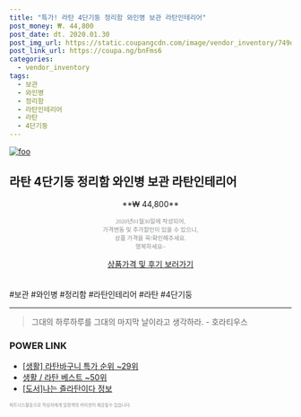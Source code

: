 ```yaml
--- 
title: "특가! 라탄 4단기둥 정리함 와인병 보관 라탄인테리어" 
post_money: ₩. 44,800 
post_date: dt. 2020.01.30 
post_img_url: https://static.coupangcdn.com/image/vendor_inventory/749d/5d3767fb228e0167742d2c7a9633334f626c96beb2a2e9155f2f65cda59f.jpg 
post_link_url: https://coupa.ng/bnFms6 
categories: 
  - vendor_inventory 
tags: 
  - 보관 
  - 와인병 
  - 정리함 
  - 라탄인테리어 
  - 라탄 
  - 4단기둥 
--- 
```

[![foo](https://static.coupangcdn.com/image/vendor_inventory/749d/5d3767fb228e0167742d2c7a9633334f626c96beb2a2e9155f2f65cda59f.jpg)](https://coupa.ng/bnFms6) 

## 라탄 4단기둥 정리함 와인병 보관 라탄인테리어 
<p style="text-align: center;">**₩ 44,800**</p> 
<p style="text-align: center;"><span style="color: #898c8f; font-family: Georgia,Times,serif; font-size: 0.75em;">2020년01월30일에 작성되어, <br>가격변동 및 추가할인이 있을 수 있으니,<br> 상품 가격을 꼭!확인해주세요.<br>행복하세요~</span> 
</p>	 
<div markdown="0" style="text-align: center;"><a href="https://coupa.ng/bnFms6" class="btn btn--success">상품가격 및 후기 보러가기</a></div> 
<br><br> 
  #보관 #와인병 #정리함 #라탄인테리어 #라탄 #4단기둥 
<hr> 

> 그대의 하루하루를 그대의 마지막 날이라고 생각하라. - 호라티우스 


### POWER LINK

* <a href="https://blog.naver.com/sakai111/221784940812" target="_blank"> [생활] 라탄바구니 특가 순위 ~29위</a>
* <a href="https://blog.naver.com/santokki14/221783601757" target="_blank">생활 / 라탄 베스트 ~50위</a>
* <a href="https://blog.naver.com/sakai111/221760508034" target="_blank">[도서]나는 즐라탄이다 정보</a>

<span style="color: #898c8f; font-family: Georgia,Times,serif; font-size: 0.55em;">파트너스활동으로 작성자에게 일정액의 커미션이 제공될수 있습니다.</span> 
